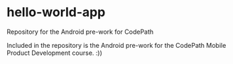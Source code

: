 # hello-world-app
Repository for the Android pre-work for CodePath

Included in the repository is the Android pre-work for the CodePath Mobile
Product Development course. :))
